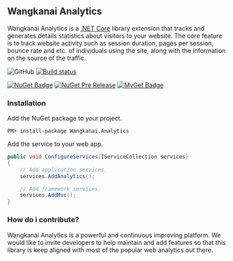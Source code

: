 ## Wangkanai Analytics

Wangkanai Analytics is a [.NET Core](https://dotnet.github.io/) library extension that tracks and generates details statistics about visitors to your website.
The core feature is to track website activity such as session duration, pages per session, bounce rate and etc. of individuals using the site, along with the information on the source of the traffic.

![GitHub](https://github.com/wangkanai/analytics/workflows/Analytics-CI/badge.svg)
[![Build status](https://ci.appveyor.com/api/projects/status/t46adtm386rxiqam?svg=true)](https://ci.appveyor.com/project/wangkanai/analytics)

[![NuGet Badge](https://buildstats.info/nuget/wangkanai.analytics)](https://www.nuget.org/packages/wangkanai.analytics)
[![NuGet Pre Release](https://img.shields.io/nuget/vpre/wangkanai.analytics.svg?maxAge=3600)](https://www.nuget.org/packages/wangkanai.analytics/)
[![MyGet Badge](https://buildstats.info/myget/wangkanai/wangkanai.analytics)](https://www.myget.org/feed/wangkanai/package/nuget/wangkanai.analytics)

### Installation

Add the NuGet package to your project.

```
PM> install-package Wangkanai.Analytics
```

Add the service to your web app.

```csharp
public void ConfigureServices(IServiceCollection services)
{
    // Add application services.
    services.AddAnalytics();

    // Add framework services.
    services.AddMvc();    
}
```

### How do i contribute?

Wangkanai Analytics is a powerful and continuous improving platform. We would like to invite developers to help maintain and add features so that this library is keep aligned with most of the popular web analytics out there. 
